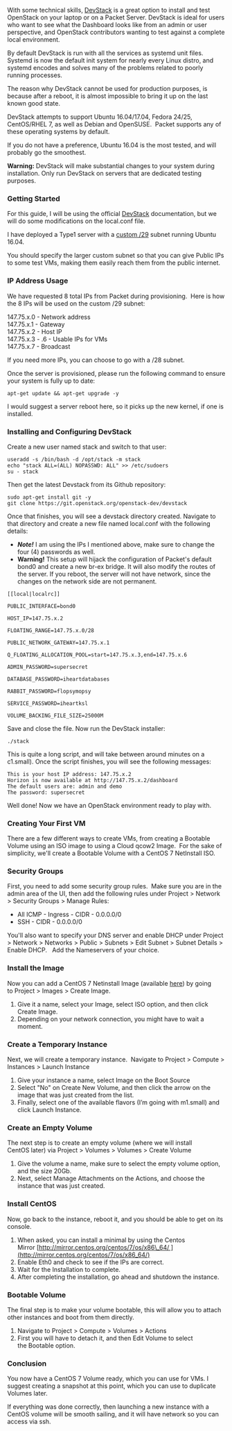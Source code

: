 <!-- <meta>
{
    "title":"OpenStack DevStack",
    "description":"With some technical skills, DevStack is a great option to test OpenStack on a bare metal device",
    "tag":["DevStack", "OpenStack"],
    "seo-title": "NVMe Flash Drives - Packet Technical Guides",
    "seo-description": "OpenStack DevStack - Packet Technical Guides",
    "og-title": "OpenStack DevStack",
    "og-description":"Testing OpenStack using DevStack"
}
</meta> -->

With some technical skills, [DevStack](https://docs.openstack.org/devstack/latest/) is a great option to install and test OpenStack on your laptop or on a Packet Server. DevStack is ideal for users who want to see what the Dashboard looks like from an admin or user perspective, and OpenStack contributors wanting to test against a complete local environment.

By default DevStack is run with all the services as systemd unit files. Systemd is now the default init system for nearly every Linux distro, and systemd encodes and solves many of the problems related to poorly running processes.

The reason why DevStack cannot be used for production purposes, is because after a reboot, it is almost impossible to bring it up on the last known good state. 

DevStack attempts to support Ubuntu 16.04/17.04, Fedora 24/25, CentOS/RHEL 7, as well as Debian and OpenSUSE.  Packet supports any of these operating systems by default. 

If you do not have a preference, Ubuntu 16.04 is the most tested, and will probably go the smoothest.

**Warning:** DevStack will make substantial changes to your system during installation. Only run DevStack on servers that are dedicated testing purposes.

### Getting Started

For this guide, I will be using the official [DevStack](https://docs.openstack.org/devstack/latest/guides/single-machine.html) documentation, but we will do some modifications on the local.conf file.

I have deployed a Type1 server with a [custom /29](https://www.packet.com/developers/docs/network/basic/standard-ips) subnet running Ubuntu 16.04.

You should specify the larger custom subnet so that you can give Public IPs to some test VMs, making them easily reach them from the public internet.

### IP Address Usage

We have requested 8 total IPs from Packet during provisioning.  Here is how the 8 IPs will be used on the custom /29 subnet:

147.75.x.0 - Network address  
147.75.x.1 - Gateway  
147.75.x.2 - Host IP  
147.75.x.3 - .6 - Usable IPs for VMs  
147.75.x.7 - Broadcast

If you need more IPs, you can choose to go with a /28 subnet.

Once the server is provisioned, please run the following command to ensure your system is fully up to date:
```
apt-get update && apt-get upgrade -y 
```
I would suggest a server reboot here, so it picks up the new kernel, if one is installed.

### Installing and Configuring DevStack

Create a new user named stack and switch to that user:
```
useradd -s /bin/bash -d /opt/stack -m stack
echo "stack ALL=(ALL) NOPASSWD: ALL" >> /etc/sudoers
su - stack
```
Then get the latest Devstack from its Github repository:
```
sudo apt-get install git -y
git clone https://git.openstack.org/openstack-dev/devstack 
```
Once that finishes, you will see a devstack directory created. Navigate to that directory and create a new file named local.conf with the following details: 

*   **_Note!_** I am using the IPs I mentioned above, make sure to change the four (4) passwords as well. 
*   **Warning!** This setup will hijack the configuration of Packet's default bond0 and create a new br-ex bridge. It will also modify the routes of the server. If you reboot, the server will not have network, since the changes on the network side are not permanent.
```
[[local|localrc]]

PUBLIC_INTERFACE=bond0

HOST_IP=147.75.x.2

FLOATING_RANGE=147.75.x.0/28

PUBLIC_NETWORK_GATEWAY=147.75.x.1

Q_FLOATING_ALLOCATION_POOL=start=147.75.x.3,end=147.75.x.6

ADMIN_PASSWORD=supersecret

DATABASE_PASSWORD=iheartdatabases

RABBIT_PASSWORD=flopsymopsy

SERVICE_PASSWORD=iheartksl

VOLUME_BACKING_FILE_SIZE=25000M
```
Save and close the file. Now run the DevStack installer:
```
./stack
```
This is quite a long script, and will take between around minutes on a c1.small). Once the script finishes, you will see the following messages:
```
This is your host IP address: 147.75.x.2
Horizon is now available at http://147.75.x.2/dashboard
The default users are: admin and demo
The password: supersecret
```
Well done! Now we have an OpenStack environment ready to play with.

### Creating Your First VM

There are a few different ways to create VMs, from creating a Bootable Volume using an ISO image to using a Cloud qcow2 Image.  For the sake of simplicity, we'll create a Bootable Volume with a CentOS 7 NetInstall ISO. 

### Security Groups

First, you need to add some security group rules.  Make sure you are in the admin area of the UI, then add the following rules under Project > Network > Security Groups > Manage Rules:

*   All ICMP - Ingress - CIDR - 0.0.0.0/0
*   SSH - CIDR - 0.0.0.0/0

You'll also want to specify your DNS server and enable DHCP under Project > Network > Networks > Public > Subnets > Edit Subnet > Subnet Details > Enable DHCP.   Add the Nameservers of your choice.

### Install the Image

Now you can add a CentOS 7 Netinstall Image (available [here](http://isoredirect.centos.org/centos/7/isos/x86_64/)) by going to Project > Images > Create Image.

1.  Give it a name, select your Image, select ISO option, and then click Create Image.
2.  Depending on your network connection, you might have to wait a moment.

### Create a Temporary Instance

Next, we will create a temporary instance.  Navigate to Project > Compute > Instances > Launch Instance

1.  Give your instance a name, select Image on the Boot Source
2.  Select "No" on Create New Volume, and then click the arrow on the image that was just created from the list.
3.  Finally, select one of the available flavors (I’m going with m1.small) and click Launch Instance.

### Create an Empty Volume

The next step is to create an empty volume (where we will install CentOS later) via Project > Volumes > Volumes > Create Volume

1.  Give the volume a name, make sure to select the empty volume option, and the size 20Gb.
2.  Next, select Manage Attachments on the Actions, and choose the instance that was just created.

### Install CentOS

Now, go back to the instance, reboot it, and you should be able to get on its console.

1.  When asked, you can install a minimal by using the Centos Mirror [http://mirror.centos.org/centos/7/os/x86\_64/ ](http://mirror.centos.org/centos/7/os/x86_64/)
2.  Enable Eth0 and check to see if the IPs are correct.
3.  Wait for the Installation to complete.
4.  After completing the installation, go ahead and shutdown the instance.

### Bootable Volume

The final step is to make your volume bootable, this will allow you to attach other instances and boot from them directly.  

1.  Navigate to Project > Compute > Volumes > Actions
2.  First you will have to detach it, and then Edit Volume to select the Bootable option.

### Conclusion

You now have a CentOS 7 Volume ready, which you can use for VMs. I suggest creating a snapshot at this point, which you can use to duplicate Volumes later.  

If everything was done correctly, then launching a new instance with a CentOS volume will be smooth sailing, and it will have network so you can access via ssh.
